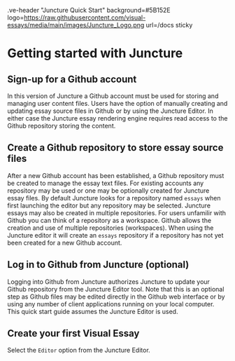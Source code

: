 .ve-header "Juncture Quick Start" background=#5B152E logo=https://raw.githubusercontent.com/visual-essays/media/main/images/Juncture_Logo.png url=/docs sticky

# Getting started with Juncture

## Sign-up for a Github account

In this version of Juncture a Github account must be used for storing and managing user content files.  Users have the option of manually creating and updating essay source files in Github or by using the Juncture Editor.  In either case the Juncture essay rendering engine requires read access to the Github repository storing the content.

## Create a Github repository to store essay source files

After a new Github account has been established, a Github repository must be created to manage the essay text files.  For existing accounts any repository may be used or one may be optionally created for Juncture essay files.  By default Juncture looks for a repository named `essays` when first launching the editor but any repository may be selected.  Juncture essays may also be created in multiple repositories.  For users unfamilir with Github you can think of a repository as a workspace.  Github allows the creation and use of multiple repositories (workspaces).  When using the Juncture editor it will create an `essays` repository if a repository has not yet been created for a new Github account. 

## Log in to Github from Juncture (optional)

Logging into Github from Juncture authorizes Juncture to update your Github repository from the Juncture Editor tool.  Note that this is an optional step as Github files may be edited directly in the Github web interface or by using any number of client applications running on your local computer.  This quick start guide assumes the Juncture Editor is used.

## Create your first Visual Essay

Select the `Editor` option from the Juncture Editor.